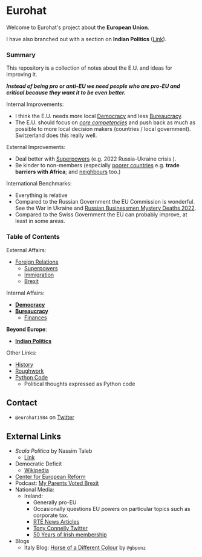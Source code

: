 
# Eurohat
Welcome to Eurohat's project about the **European Union**.

I have also branched out with a section on **Indian Politics** ([Link](https://github.com/eurohat1984/eurohat1984/blob/main/india.md)).

### Summary
This repository is a collection of notes about the E.U. and ideas for improving it.

***Instead of being pro or anti-EU we need people who are pro-EU and critical because they want it to be even better.***

Internal Improvements:
* I think the E.U. needs more local [Democracy](https://github.com/eurohat1984/eurohat1984/blob/main/democracy.md) and less [Bureaucracy](https://github.com/eurohat1984/eurohat1984/blob/main/bureaucracy.md).
* The E.U. should focus on [*core competencies*](./core_competencies.md) and push back as much as possible to more local decision makers (countries / local government). Switzerland does this really well.

External Improvements:
* Deal better with [Superpowers](https://github.com/eurohat1984/eurohat1984/blob/main/foreign-relations.md#relations-with-superpowers) (e.g. 2022 Russia-Ukraine crisis ).
* Be kinder to non-members (especially [poorer countries](https://github.com/eurohat1984/eurohat1984/blob/main/foreign-relations.md#barriers-to-trade) e.g. **trade barriers with Africa**; and [neighbours](https://github.com/eurohat1984/eurohat1984/blob/main/foreign-relations.md#brexit) too.)

International Benchmarks:
* Everything is relative
* Compared to the Russian Government the EU Commission is wonderful. See the War in Ukraine and [Russian Businessmen Mystery Deaths 2022](https://en.wikipedia.org/wiki/2022_Russian_businessmen_mystery_deaths).
* Compared to the Swiss Government the EU can probably improve, at least in some areas.

### Table of Contents
External Affairs:
* [Foreign Relations](https://github.com/eurohat1984/eurohat1984/blob/main/foreign-relations.md)
    * [Superpowers](https://github.com/eurohat1984/eurohat1984/blob/main/foreign-relations.md#relations-with-superpowers)
    * [Immigration](https://github.com/eurohat1984/eurohat1984/blob/main/foreign-relations.md#immigration)
    * [Brexit](https://github.com/eurohat1984/eurohat1984/blob/main/foreign-relations.md#brexit)

Internal Affairs:
* [**Democracy**](https://github.com/eurohat1984/eurohat1984/blob/main/democracy.md)
* [**Bureaucracy**](https://github.com/eurohat1984/eurohat1984/blob/main/bureaucracy.md)
    * [Finances](https://github.com/eurohat1984/eurohat1984/blob/main/money.md)

**Beyond Europe**:
* [**Indian Politics**](https://github.com/eurohat1984/eurohat1984/blob/main/india.md)

Other Links:
* [History](https://github.com/eurohat1984/eurohat1984/blob/main/history.md)
* [Roughwork](https://github.com/eurohat1984/eurohat1984/blob/main/rolling_ideas.md)
* [Python Code](https://gist.github.com/eurohat1984)
    * Political thoughts expressed as Python code

## Contact
- `@eurohat1984` on [Twitter](https://twitter.com/eurohat1984)

## External Links
* *Scala Politica* by Nassim Taleb
    * [Link](https://www.academia.edu/38433249/Scala_Politica)
* Democratic Deficit
    * [Wikipedia](https://en.wikipedia.org/wiki/Democratic_deficit)
* [Center for European Reform](https://www.cer.eu/about)
* Podcast: [My Parents Voted Brexit](https://twitter.com/parents4brexit?lang=en)
* National Media:
    * Ireland:
        * Generally pro-EU
        * Occasionally questions EU powers on particular topics such as corporate tax.
        * [RTÉ News Articles](https://www.rte.ie/author/822154-tony-connelly/)
        * [Tony Connelly Twitter](https://twitter.com/tconnellyRTE)
        * [50 Years of Irish membership](https://www.rte.ie/news/2023/0101/1344318-ireland-at-50/)
* Blogs
    * Italy Blog: [Horse of a Different Colour](https://italyhorseofadifferentcolour.blogspot.com/) by `@gbponz`
